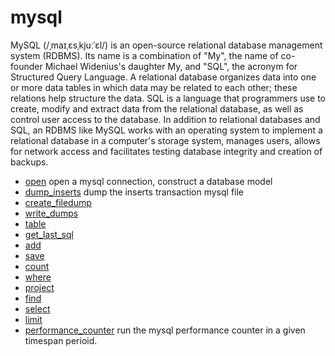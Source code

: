 ﻿# mysql

MySQL (/ˌmaɪˌɛsˌkjuːˈɛl/) is an open-source relational database management system (RDBMS).
 Its name is a combination of "My", the name of co-founder Michael Widenius's daughter My,
 and "SQL", the acronym for Structured Query Language. A relational database organizes data 
 into one or more data tables in which data may be related to each other; these relations 
 help structure the data. SQL is a language that programmers use to create, modify and extract
 data from the relational database, as well as control user access to the database. In 
 addition to relational databases and SQL, an RDBMS like MySQL works with an operating system 
 to implement a relational database in a computer's storage system, manages users, allows 
 for network access and facilitates testing database integrity and creation of backups.

+ [open](mysql/open.1) open a mysql connection, construct a database model
+ [dump_inserts](mysql/dump_inserts.1) dump the inserts transaction mysql file
+ [create_filedump](mysql/create_filedump.1) 
+ [write_dumps](mysql/write_dumps.1) 
+ [table](mysql/table.1) 
+ [get_last_sql](mysql/get_last_sql.1) 
+ [add](mysql/add.1) 
+ [save](mysql/save.1) 
+ [count](mysql/count.1) 
+ [where](mysql/where.1) 
+ [project](mysql/project.1) 
+ [find](mysql/find.1) 
+ [select](mysql/select.1) 
+ [limit](mysql/limit.1) 
+ [performance_counter](mysql/performance_counter.1) run the mysql performance counter in a given timespan perioid.
